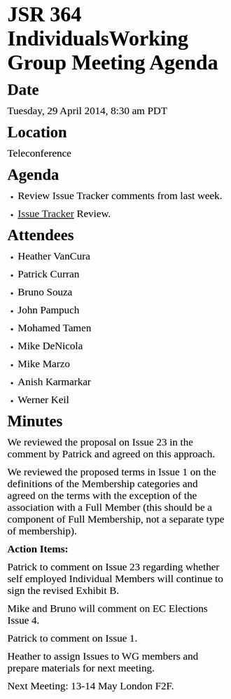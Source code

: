 <font color="#000000"><font face="Times-Roman, serif"><font size="7">**JSR 364 IndividualsWorking Group Meeting Agenda**</font></font></font>

<font color="#000000"><font face="Times-Roman, serif"><font size="6" style="font-size: 27pt">**Date**</font></font></font>

<font color="#000000"><font face="Times-Roman, serif"><font size="5">Tuesday, 29 April 2014, 8:30 am PDT</font></font></font>

<font color="#000000"><font face="Times-Roman, serif"><font size="6" style="font-size: 27pt">**Location**</font></font></font>

<font color="#000000"><font face="Times-Roman, serif"><font size="5">Teleconference</font></font></font>

<font color="#000000"><font face="Times-Roman, serif"><font size="6" style="font-size: 27pt">**Agenda**</font></font></font>

*   <font color="#000000"><font face="Times-Roman, serif"><font size="5">Review Issue Tracker comments from last week.</font></font></font>

*   <font color="#000000"><font face="Times-Roman, serif"><font size="5"><span style="font-weight: normal">[Issue Tracker](https://java.net/jira/browse/JCPNEXT4) Review.</span></font></font></font>

<font color="#000000"><font face="Times-Roman, serif"><font size="6" style="font-size: 27pt">**Attendees**</font></font></font>

*   <font color="#000000"><font face="Times-Roman, serif"><font size="5">Heather VanCura</font></font></font>

*   <font color="#000000"><font face="Times-Roman, serif"><font size="5">Patrick Curran</font></font></font>

*   <font color="#000000"><font face="Times-Roman, serif"><font size="5">Bruno Souza</font></font></font>

*   <font color="#000000"><font face="Times-Roman, serif"><font size="5">John Pampuch</font></font></font>

*   <font color="#000000"><font face="Times-Roman, serif"><font size="5">Mohamed Tamen</font></font></font>

*   <font color="#000000"><font face="Times-Roman, serif"><font size="5">Mike DeNicola</font></font></font>

*   <font color="#000000"><font face="Times-Roman, serif"><font size="5">Mike Marzo</font></font></font>

*   <font color="#000000"><font face="Times-Roman, serif"><font size="5">Anish Karmarkar</font></font></font>

*   <font color="#000000"><font face="Times-Roman, serif"><font size="5">Werner Keil</font></font></font>

<font color="#000000"><font face="Times-Roman, serif"><font size="6" style="font-size: 27pt">**Minutes**</font></font></font>

<font color="#000000"><font face="Times New Roman, serif"><font size="5">We reviewed the proposal on Issue 23 in the comment by Patrick and agreed on this approach.</font></font></font>

<font color="#000000"><font face="Times New Roman, serif"><font size="5">We reviewed the proposed terms in Issue 1 on the definitions of the Membership categories and agreed on the terms with the exception of the association with a Full Member (this should be a component of Full Membership, not a separate type of membership).</font></font></font>

<font color="#000000"><font face="Times-Roman, serif"><font size="5">**Action Items:**</font></font></font>

<font color="#000000"><font face="Times-Roman, serif"><font size="5">Patrick to comment on Issue 23 regarding whether self employed Individual Members will continue to sign the revised Exhibit B.</font></font></font>

<font color="#000000"><font face="Times-Roman, serif"><font size="5">Mike and Bruno will comment on EC Elections Issue 4.</font></font></font>

<font color="#000000"><font face="Times-Roman, serif"><font size="5">Patrick to comment on Issue 1.</font></font></font>

<font color="#000000"><font face="Times-Roman, serif"><font size="5">Heather to assign Issues to WG members and prepare materials for next meeting.</font></font></font>

<font color="#000000"><font face="Times-Roman, serif"><font size="5">Next Meeting: 13-14 May London F2F.</font></font></font>